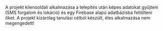 A projekt kliensoldali alkalmazása a telepítés után képes adatokat gyűjteni (SMS forgalom és lokáció) és egy Firebase alapú adatbázisba feltölteni őket. A projekt kizárólag tanulási célból készült, éles alkalmazása nem megengedett!
